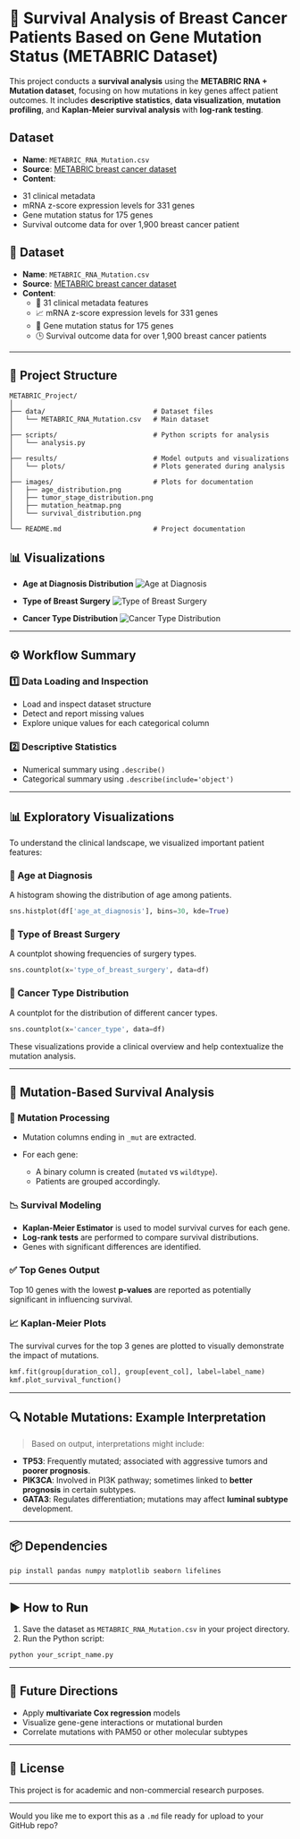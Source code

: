 
# 🔬 Survival Analysis of Breast Cancer Patients Based on Gene Mutation Status (METABRIC Dataset)

This project conducts a **survival analysis** using the **METABRIC RNA + Mutation dataset**, focusing on how mutations in key genes affect patient outcomes. It includes **descriptive statistics**, **data visualization**, **mutation profiling**, and **Kaplan-Meier survival analysis** with **log-rank testing**.


## Dataset
* **Name**: `METABRIC_RNA_Mutation.csv`
* **Source**: [METABRIC breast cancer dataset](https://www.kaggle.com/datasets/raghadalharbi/breast-cancer-gene-expression-profiles-metabric)
* **Content**:
- 31 clinical metadata
- mRNA z-score expression levels for 331 genes
- Gene mutation status for 175 genes
- Survival outcome data for over 1,900 breast cancer patient


## 📂 Dataset

* **Name**: `METABRIC_RNA_Mutation.csv`  
* **Source**: [METABRIC breast cancer dataset](https://www.kaggle.com/datasets/raghadalharbi/breast-cancer-gene-expression-profiles-metabric)  
* **Content**:  
  - 🧾 31 clinical metadata features  
  - 📈 mRNA z-score expression levels for 331 genes  
  - 🧬 Gene mutation status for 175 genes  
  - 🕒 Survival outcome data for over 1,900 breast cancer patients  

---


## 📂 **Project Structure**
```
METABRIC_Project/
│
├── data/                           # Dataset files
│   └── METABRIC_RNA_Mutation.csv   # Main dataset
│
├── scripts/                        # Python scripts for analysis
│   └── analysis.py                
│
├── results/                        # Model outputs and visualizations
│   └── plots/                      # Plots generated during analysis
│
├── images/                         # Plots for documentation
│   ├── age_distribution.png
│   ├── tumor_stage_distribution.png
│   ├── mutation_heatmap.png
│   └── survival_distribution.png
│
└── README.md                       # Project documentation
```
## 📊 Visualizations

- **Age at Diagnosis Distribution**
  ![Age at Diagnosis](images/age_distribution.png)

- **Type of Breast Surgery**
  ![Type of Breast Surgery](images/type_of_breast_surgery.png)

- **Cancer Type Distribution**
  ![Cancer Type Distribution](images/cancer_type_distribution.png)



---




## ⚙️ Workflow Summary

### 1️⃣ Data Loading and Inspection

* Load and inspect dataset structure
* Detect and report missing values
* Explore unique values for each categorical column

### 2️⃣ Descriptive Statistics

* Numerical summary using `.describe()`
* Categorical summary using `.describe(include='object')`

---

## 📊 Exploratory Visualizations

To understand the clinical landscape, we visualized important patient features:

### 🎂 Age at Diagnosis

A histogram showing the distribution of age among patients.

```python
sns.histplot(df['age_at_diagnosis'], bins=30, kde=True)
```

### 🏥 Type of Breast Surgery

A countplot showing frequencies of surgery types.

```python
sns.countplot(x='type_of_breast_surgery', data=df)
```

### 🧬 Cancer Type Distribution

A countplot for the distribution of different cancer types.

```python
sns.countplot(x='cancer_type', data=df)
```

These visualizations provide a clinical overview and help contextualize the mutation analysis.

---

## 🧬 Mutation-Based Survival Analysis

### 🔎 Mutation Processing

* Mutation columns ending in `_mut` are extracted.
* For each gene:

  * A binary column is created (`mutated` vs `wildtype`).
  * Patients are grouped accordingly.

### 📉 Survival Modeling

* **Kaplan-Meier Estimator** is used to model survival curves for each gene.
* **Log-rank tests** are performed to compare survival distributions.
* Genes with significant differences are identified.

### ✅ Top Genes Output

Top 10 genes with the lowest **p-values** are reported as potentially significant in influencing survival.

### 📈 Kaplan-Meier Plots

The survival curves for the top 3 genes are plotted to visually demonstrate the impact of mutations.

```python
kmf.fit(group[duration_col], group[event_col], label=label_name)
kmf.plot_survival_function()
```

---

## 🔍 Notable Mutations: Example Interpretation

> Based on output, interpretations might include:

* **TP53**: Frequently mutated; associated with aggressive tumors and **poorer prognosis**.
* **PIK3CA**: Involved in PI3K pathway; sometimes linked to **better prognosis** in certain subtypes.
* **GATA3**: Regulates differentiation; mutations may affect **luminal subtype** development.

---

## 📦 Dependencies

```bash
pip install pandas numpy matplotlib seaborn lifelines
```

---

## ▶️ How to Run

1. Save the dataset as `METABRIC_RNA_Mutation.csv` in your project directory.
2. Run the Python script:

```bash
python your_script_name.py
```

---

## 🧠 Future Directions

* Apply **multivariate Cox regression** models
* Visualize gene-gene interactions or mutational burden
* Correlate mutations with PAM50 or other molecular subtypes

---

## 📜 License

This project is for academic and non-commercial research purposes.

---

Would you like me to export this as a `.md` file ready for upload to your GitHub repo?



